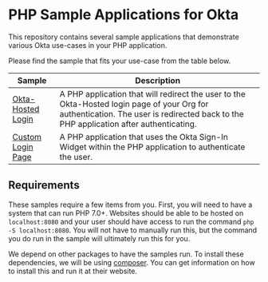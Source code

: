 # PHP Sample Applications for Okta
This repository contains several sample applications that demonstrate various Okta use-cases in your PHP application.

Please find the sample that fits your use-case from the table below.

| Sample | Description |
|--------|-------------|
| [Okta-Hosted Login](/okta-hosted-login) | A PHP application that will redirect the user to the Okta-Hosted login page of your Org for authentication.  The user is redirected back to the PHP application after authenticating. |
| [Custom Login Page](/custom-login) | A PHP application that uses the Okta Sign-In Widget within the PHP application to authenticate the user. |


## Requirements
These samples require a few items from you.  First, you will need to have a system that can run PHP 7.0+. Websites should be able to be hosted on `localhost:8080` and your user should have access to run the command `php -S localhost:8080`.  You will not have to manually run this, but the command you do run in the sample will ultimately run this for you.

We depend on other packages to have the samples run. To install these dependencies, we will be using [composer](https://getcomposer.org).  You can get information on how to install this and run it at their website.
